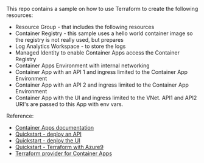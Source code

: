 
This repo contains a sample on how to use Terraform to create the following resources:
* Resource Group - that includes the following resources
* Container Registry - this sample uses a hello world container image so the registry is not really used, but prepares 
* Log Analytics Workspace - to store the logs
* Managed Identity to enable Container Apps access the Container Registry
* Container Apps Environment with internal networking
* Container App with an API 1 and ingress limited to the Container App Environment
* Container App with an API 2 and ingress limited to the Container App Environment
* Container App with the UI and ingress limited to the VNet. API1 and API2 URI's are passed to this App with env vars.

Reference:
* [Container Apps documentation](https://learn.microsoft.com/en-us/azure/container-apps/)
* [Quickstart - deploy an API](https://learn.microsoft.com/en-us/azure/container-apps/quickstart-code-to-cloud)
* [Quickstart - deploy the UI](https://learn.microsoft.com/en-us/azure/container-apps/communicate-between-microservices)
* [Quickstart - Terraform with Azure9](https://learn.microsoft.com/en-us/azure/developer/terraform/create-resource-group)
* [Terraform provider for Container Apps](https://registry.terraform.io/providers/hashicorp/azurerm/latest/docs/resources/container_app)


